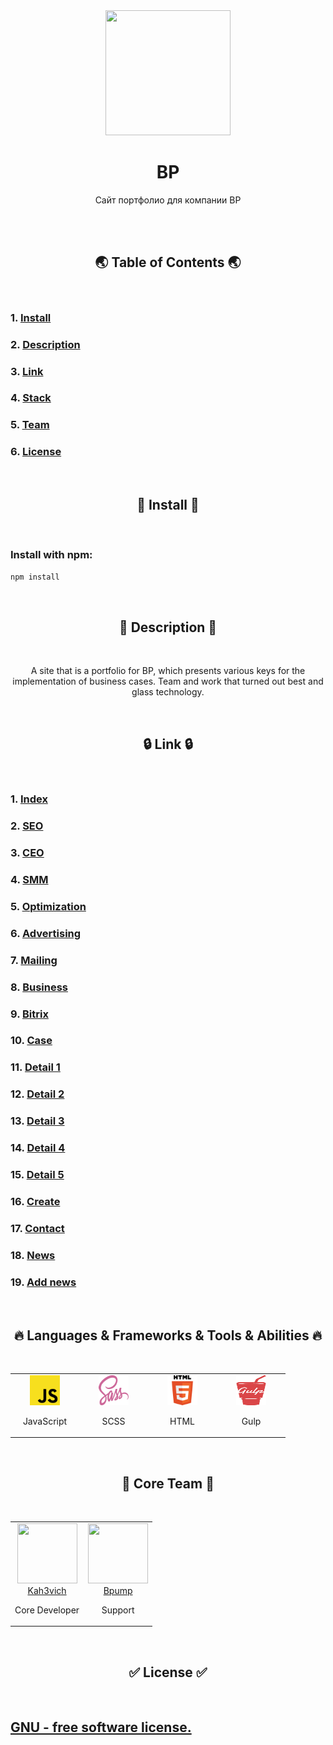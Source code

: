 <div align="center">
  <a href="https://www.vectorlogo.zone/logos/readmeio/readmeio-icon.svg">
    <img width="200" height="200" src="https://www.vectorlogo.zone/logos/readmeio/readmeio-icon.svg">
  </a>
  <br/>
  <h1>BP</h1>
  <p>
    Сайт портфолио для компании BP
  </p>
  <br/>
</div>

<!-- ||| -->

<div align="center">
    <br/>
    <h2>🌏 Table of Contents 🌏</h2>
    <br/>
</div>

### 1. <a href="#install">Install</a>

### 2. <a href="#description">Description</a>

### 3. <a href="#link">Link</a>

### 4. <a href="#stack">Stack</a>

### 5. <a href="#team">Team</a>

### 6. <a href="#license">License</a>

<!-- ||| -->

<div id="install" align="center">
    <br/>
    <h2>🤔 Install 🤔</h2>
    <br/>
</div>

### Install with npm:

```bash
npm install
```

<!-- ||| -->

<div id="description" align="center">
    <br/>
    <h2>🌟 Description 🌟</h2>
    <br/>
</div>

<div align="center">
    <p>A site that is a portfolio for BP, which presents various keys for the implementation of business cases. Team and work that turned out best and glass technology.</p>
</div>

<!-- ||| -->

<div id="link" align="center">
    <br/>
    <h2>🔒 Link 🔒</h2>
    <br/>
</div>

### 1. <a href="https://kah3vich.github.io/Project-BP/dist/index.html">Index</a>

### 2. <a href="https://kah3vich.github.io/Project-BP/dist/seotraff.html">SEO</a>

### 3. <a href="https://kah3vich.github.io/Project-BP/dist/ceo.html">CEO</a>

### 4. <a href="https://kah3vich.github.io/Project-BP/dist/smm.html">SMM</a>

### 5. <a href="https://kah3vich.github.io/Project-BP/dist/optimization.html">Optimization</a>

### 6. <a href="https://kah3vich.github.io/Project-BP/dist/rec.html">Advertising</a>

### 7. <a href="https://kah3vich.github.io/Project-BP/dist/mailing.html">Mailing</a>

### 8. <a href="https://kah3vich.github.io/Project-BP/dist/hello.html">Business</a>

### 9. <a href="https://kah3vich.github.io/Project-BP/dist/bitrix.html">Bitrix</a>

### 10. <a href="https://kah3vich.github.io/Project-BP/dist/case.html">Case</a>

### 11. <a href="https://kah3vich.github.io/Project-BP/dist/detail-1.html">Detail 1</a>

### 12. <a href="https://kah3vich.github.io/Project-BP/dist/detail-2.html">Detail 2</a>

### 13. <a href="https://kah3vich.github.io/Project-BP/dist/detail-3.html">Detail 3</a>

### 14. <a href="https://kah3vich.github.io/Project-BP/dist/detail-4.html">Detail 4</a>

### 15. <a href="https://kah3vich.github.io/Project-BP/dist/detail-5.html">Detail 5</a>

### 16. <a href="https://kah3vich.github.io/Project-BP/dist/ready.html">Create</a>

### 17. <a href="https://kah3vich.github.io/Project-BP/dist/contact.html">Contact</a>

### 18. <a href="https://kah3vich.github.io/Project-BP/dist/new.html">News</a>

### 19. <a href="https://kah3vich.github.io/Project-BP/dist/design.html">Add news</a>

<!-- ||| -->

<div id="stack" align="center">
    <br/>
    <h2>🔥 Languages & Frameworks & Tools & Abilities 🔥</h2>
    <br/>
</div>

<table align="center">
  <tr>
    <td align="center" width="96">
      <a href="#">
        <img src="https://raw.githubusercontent.com/kah3vich/kah3vich/main/assets/icon/javascript.svg" width="48" height="48" alt="JavaScript" />
      </a>
      <br/>
      <p>JavaScript</p>
    </td>
    <td align="center" width="96">
      <a href="#">
        <img src="https://raw.githubusercontent.com/kah3vich/kah3vich/main/assets/icon/scss.svg" width="48" height="48" alt="SCSS" />
      </a>
      <br/>
      <p>SCSS</p>
    </td>
    <td align="center" width="96">
      <a href="#">
        <img src="https://raw.githubusercontent.com/kah3vich/kah3vich/main/assets/icon/html5.svg" width="48" height="48" alt="HTML" />
      </a>
      <br/>
      <p>HTML</p>
    </td>
    <td align="center" width="96">
      <a href="#">
        <img src="https://raw.githubusercontent.com/kah3vich/kah3vich/main/assets/icon/gulp.svg" width="48" height="48" alt="Gulp" />
      </a>
      <br/>
      <p>Gulp</p>
    </td>
  </tr>
</table>

<!-- ||| -->

<div id="team" align="center">
    <br/>
    <h2>🧠 Core Team 🧠</h2>
    <br/>
</div>

<table align="center">
    <tr>
        <td align="center" valign="top">
            <img width="96" height="96" src="https://github.com/kah3vich.png?s=96">
            <br/>
            <a href="https://github.com/kah3vich">Kah3vich</a>
            <p>Core Developer</p>
        </td>
        <td align="center" valign="top">
            <img width="96" height="96" src="https://github.com/bpump.png?s=96">
            <br/>
            <a href="https://github.com/bpump">Bpump</a>
            <p>Support</p>
        </td>
    </tr>
</table>

<!-- ||| -->

<div id="license" align="center">
    <br/>
    <h2>✅ License ✅</h2>
    <br/>
</div>

## [GNU - free software license.](LICENSE)

<!-- ! by kah3vich -->
